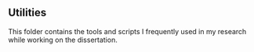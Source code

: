 ## Utilities
This folder contains the tools and scripts I frequently used in my research while working on the dissertation.

